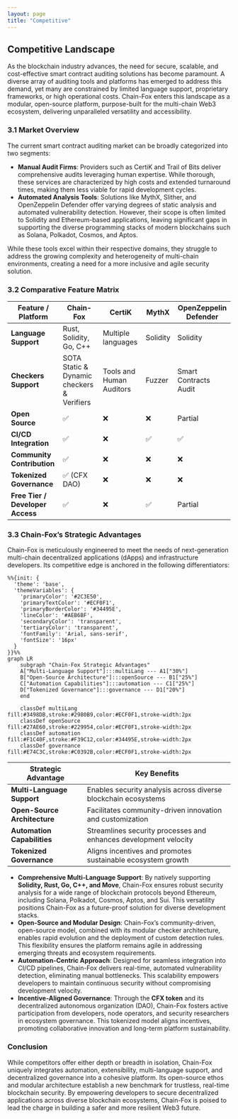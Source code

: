```yaml
---
layout: page
title: "Competitive"
---
```


## Competitive Landscape
As the blockchain industry advances, the need for secure, scalable, and cost-effective smart contract auditing solutions has become paramount. A diverse array of auditing tools and platforms has emerged to address this demand, yet many are constrained by limited language support, proprietary frameworks, or high operational costs. Chain-Fox enters this landscape as a modular, open-source platform, purpose-built for the multi-chain Web3 ecosystem, delivering unparalleled versatility and accessibility.

### 3.1 Market Overview

The current smart contract auditing market can be broadly categorized into two segments:

- **Manual Audit Firms**: Providers such as CertiK and Trail of Bits deliver comprehensive audits leveraging human expertise. While thorough, these services are characterized by high costs and extended turnaround times, making them less viable for rapid development cycles.
- **Automated Analysis Tools**: Solutions like MythX, Slither, and OpenZeppelin Defender offer varying degrees of static analysis and automated vulnerability detection. However, their scope is often limited to Solidity and Ethereum-based applications, leaving significant gaps in supporting the diverse programming stacks of modern blockchains such as Solana, Polkadot, Cosmos, and Aptos.

While these tools excel within their respective domains, they struggle to address the growing complexity and heterogeneity of multi-chain environments, creating a need for a more inclusive and agile security solution.


### 3.2 Comparative Feature Matrix

| Feature / Platform               | **Chain-Fox**                 | CertiK   | MythX    | OpenZeppelin Defender |
| -------------------------------- | ----------------------------- | -------- | -------- | --------------------- |
| **Language Support**             | Rust, Solidity, Go, C++ | Multiple languages | Solidity | Solidity              |
| **Checkers Support**             | SOTA Static & Dynamic checkers & Verifiers | Tools and Human Auditors     | Fuzzer       | Smart Contracts Audit               |
| **Open Source**                  | ✅                             | ❌        | ❌        |  Partial               |
| **CI/CD Integration**            | ✅                             | ❌        | ✅        | ✅                     |
| **Community Contribution**       | ✅                             | ❌        | ❌        | ❌                     |
| **Tokenized Governance**         | ✅ (CFX DAO)                   | ❌        | ❌        | ❌                     |
| **Free Tier / Developer Access** | ✅                             | ❌        | ✅        | Partial               |

### 3.3 Chain-Fox’s Strategic Advantages

Chain-Fox is meticulously engineered to meet the needs of next-generation multi-chain decentralized applications (dApps) and infrastructure developers. Its competitive edge is anchored in the following differentiators:

```mermaid
%%{init: {
  'theme': 'base',
  'themeVariables': {
    'primaryColor': '#2C3E50',
    'primaryTextColor': '#ECF0F1',
    'primaryBorderColor': '#34495E',
    'lineColor': '#AEB6BF',
    'secondaryColor': 'transparent',
    'tertiaryColor': 'transparent',
    'fontFamily': 'Arial, sans-serif',
    'fontSize': '16px'
  }
}}%%
graph LR
    subgraph "Chain-Fox Strategic Advantages"
    A["Multi-Language Support"]:::multiLang --- A1["30%"]
    B["Open-Source Architecture"]:::openSource --- B1["25%"]
    C["Automation Capabilities"]:::automation --- C1["25%"]
    D["Tokenized Governance"]:::governance --- D1["20%"]
    end

    classDef multiLang fill:#3498DB,stroke:#2980B9,color:#ECF0F1,stroke-width:2px
    classDef openSource fill:#27AE60,stroke:#229954,color:#ECF0F1,stroke-width:2px
    classDef automation fill:#F1C40F,stroke:#F39C12,color:#34495E,stroke-width:2px
    classDef governance fill:#E74C3C,stroke:#C0392B,color:#ECF0F1,stroke-width:2px
```

| Strategic Advantage | Key Benefits |
|-------------------|-------------|
| **Multi-Language Support** | Enables security analysis across diverse blockchain ecosystems |
| **Open-Source Architecture** | Facilitates community-driven innovation and customization |
| **Automation Capabilities** | Streamlines security processes and enhances development velocity |
| **Tokenized Governance** | Aligns incentives and promotes sustainable ecosystem growth |

- **Comprehensive Multi-Language Support**: By natively supporting **Solidity, Rust, Go, C++, and Move**, Chain-Fox ensures robust security analysis for a wide range of blockchain protocols beyond Ethereum, including Solana, Polkadot, Cosmos, Aptos, and Sui. This versatility positions Chain-Fox as a future-proof solution for diverse development stacks.
- **Open-Source and Modular Design**: Chain-Fox’s community-driven, open-source model, combined with its modular checker architecture, enables rapid evolution and the deployment of custom detection rules. This flexibility ensures the platform remains agile in addressing emerging threats and ecosystem requirements.
- **Automation-Centric Approach**: Designed for seamless integration into CI/CD pipelines, Chain-Fox delivers real-time, automated vulnerability detection, eliminating manual bottlenecks. This scalability empowers developers to maintain continuous security without compromising development velocity.
- **Incentive-Aligned Governance**: Through the **CFX token** and its decentralized autonomous organization (DAO), Chain-Fox fosters active participation from developers, node operators, and security researchers in ecosystem governance. This tokenized model aligns incentives, promoting collaborative innovation and long-term platform sustainability.

### Conclusion

While competitors offer either depth or breadth in isolation, Chain-Fox uniquely integrates automation, extensibility, multi-language support, and decentralized governance into a cohesive platform. Its open-source ethos and modular architecture establish a new benchmark for trustless, real-time blockchain security. By empowering developers to secure decentralized applications across diverse blockchain ecosystems, Chain-Fox is poised to lead the charge in building a safer and more resilient Web3 future.